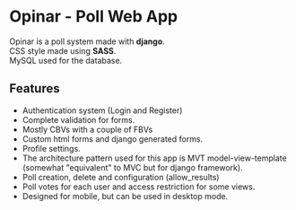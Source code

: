 # Opinar - Poll Web App

Opinar is a poll system made with **django**. \
CSS style made using **SASS**. \
MySQL used for the database.

## Features

 - Authentication system (Login and Register)
 - Complete validation for forms.
 - Mostly CBVs with a couple of FBVs
 - Custom html forms and django generated forms.
 - Profile settings.
 - The architecture pattern used for this app is MVT model-view-template (somewhat "equivalent" to MVC but for django framework).
 - Poll creation, delete and configuration (allow_results)
 - Poll votes for each user and access restriction for some views.
 - Designed for mobile, but can be used in desktop mode.
